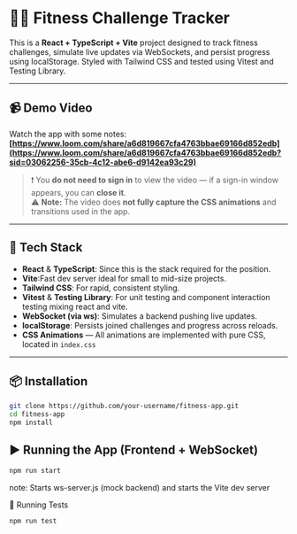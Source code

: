 # 🏋️‍♂️ Fitness Challenge Tracker

This is a **React + TypeScript + Vite** project designed to track fitness challenges, simulate live updates via WebSockets, and persist progress using localStorage.
Styled with Tailwind CSS and tested using Vitest and Testing Library.

---

## 📹 Demo Video

Watch the app with some notes:
**[https://www.loom.com/share/a6d819667cfa4763bbae69166d852edb](https://www.loom.com/share/a6d819667cfa4763bbae69166d852edb?sid=03062256-35cb-4c12-abe6-d9142ea93c29)**

> ❗ You **do not need to sign in** to view the video — if a sign-in window appears, you can **close it**.  
> ⚠️ **Note:** The video does **not fully capture the CSS animations** and transitions used in the app.

---

## 🚀 Tech Stack

- **React** & **TypeScript**: Since this is the stack required for the position.
- **Vite**:Fast dev server ideal for small to mid-size projects.
- **Tailwind CSS**: For rapid, consistent styling.
- **Vitest** & **Testing Library**: For unit testing and component interaction testing mixing react and vite.
- **WebSocket (via ws)**: Simulates a backend pushing live updates.
- **localStorage**: Persists joined challenges and progress across reloads.
- **CSS Animations** — All animations are implemented with pure CSS, located in `index.css`

---

## 📦 Installation

```bash
git clone https://github.com/your-username/fitness-app.git
cd fitness-app
npm install
```

## ▶️ Running the App (Frontend + WebSocket)

```bash
npm run start
```

note: Starts ws-server.js (mock backend) and starts the Vite dev server

🧪 Running Tests

```bash
npm run test
```
